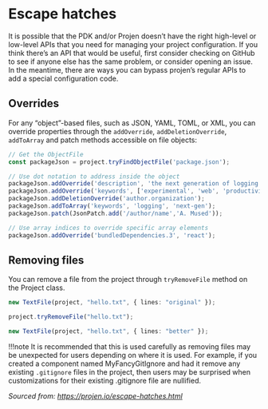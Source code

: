 # Escape hatches

It is possible that the PDK and/or Projen doesn’t have the right high-level or low-level APIs that you need for managing your project configuration. If you think there’s an API that would be useful, first consider checking on GitHub to see if anyone else has the same problem, or consider opening an issue. In the meantime, there are ways you can bypass projen’s regular APIs to add a special configuration code.

## Overrides

For any “object”-based files, such as JSON, YAML, TOML, or XML, you can override properties through the `addOverride`, `addDeletionOverride`, `addToArray` and patch methods accessible on file objects:

```typescript
// Get the ObjectFile
const packageJson = project.tryFindObjectFile('package.json');

// Use dot notation to address inside the object
packageJson.addOverride('description', 'the next generation of logging!');
packageJson.addOverride('keywords', ['experimental', 'web', 'productivity', 'exciting']);
packageJson.addDeletionOverride('author.organization');
packageJson.addToArray('keywords', 'logging', 'next-gen');
packageJson.patch(JsonPatch.add('/author/name','A. Mused'));

// Use array indices to override specific array elements
packageJson.addOverride('bundledDependencies.3', 'react');
```

## Removing files

You can remove a file from the project through `tryRemoveFile` method on the Project class.

```typescript
new TextFile(project, "hello.txt", { lines: "original" });

project.tryRemoveFile("hello.txt");

new TextFile(project, "hello.txt", { lines: "better" });
```

!!!note
    It is recommended that this is used carefully as removing files may be unexpected for users depending on where it is used. For example, if you created a component named MyFancyGitIgnore and had it remove any existing `.gitignore` files in the project, then users may be surprised when customizations for their existing .gitignore file are nullified.

_Sourced from: https://projen.io/escape-hatches.html_